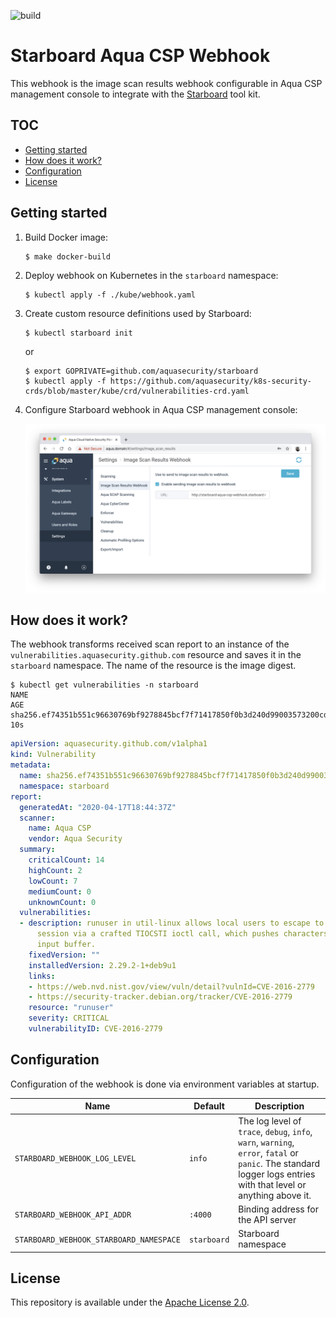 ![build](https://github.com/aquasecurity/starboard-aqua-csp-webhook/workflows/build/badge.svg)

# Starboard Aqua CSP Webhook

This webhook is the image scan results webhook configurable in Aqua CSP management console to integrate with the
[Starboard] tool kit.

## TOC

- [Getting started](#getting-started)
- [How does it work?](#how-does-it-work)
- [Configuration](#configuration)
- [License](#license)

## Getting started

1. Build Docker image:
   ```
   $ make docker-build
   ```
2. Deploy webhook on Kubernetes in the `starboard` namespace:
   ```
   $ kubectl apply -f ./kube/webhook.yaml
   ```
3. Create custom resource definitions used by Starboard:
   ```
   $ kubectl starboard init
   ```
   or
   ```
   $ export GOPRIVATE=github.com/aquasecurity/starboard
   $ kubectl apply -f https://github.com/aquasecurity/k8s-security-crds/blob/master/kube/crd/vulnerabilities-crd.yaml
   ```
4. Configure Starboard webhook in Aqua CSP management console:

   ![](docs/images/settings_webhook.png)

## How does it work?

The webhook transforms received scan report to an instance of the `vulnerabilities.aquasecurity.github.com` resource
and saves it in the `starboard` namespace. The name of the resource is the image digest.

```
$ kubectl get vulnerabilities -n starboard
NAME                                                                      AGE
sha256.ef74351b551c96630769bf9278845bcf7f71417850f0b3d240d99003573200cd   10s
```

```yaml
apiVersion: aquasecurity.github.com/v1alpha1
kind: Vulnerability
metadata:
  name: sha256.ef74351b551c96630769bf9278845bcf7f71417850f0b3d240d99003573200cd
  namespace: starboard
report:
  generatedAt: "2020-04-17T18:44:37Z"
  scanner:
    name: Aqua CSP
    vendor: Aqua Security
  summary:
    criticalCount: 14
    highCount: 2
    lowCount: 7
    mediumCount: 0
    unknownCount: 0
  vulnerabilities:
  - description: runuser in util-linux allows local users to escape to the parent
      session via a crafted TIOCSTI ioctl call, which pushes characters to the terminal's
      input buffer.
    fixedVersion: ""
    installedVersion: 2.29.2-1+deb9u1
    links:
    - https://web.nvd.nist.gov/view/vuln/detail?vulnId=CVE-2016-2779
    - https://security-tracker.debian.org/tracker/CVE-2016-2779
    resource: "runuser"
    severity: CRITICAL
    vulnerabilityID: CVE-2016-2779
```

## Configuration

Configuration of the webhook is done via environment variables at startup.

| Name                                    | Default     | Description                        |
| --------------------------------------- | ----------- | ---------------------------------- |
| `STARBOARD_WEBHOOK_LOG_LEVEL`           | `info`      | The log level of `trace`, `debug`, `info`, `warn`, `warning`, `error`, `fatal` or `panic`. The standard logger logs entries with that level or anything above it.
| `STARBOARD_WEBHOOK_API_ADDR`            | `:4000`     | Binding address for the API server |
| `STARBOARD_WEBHOOK_STARBOARD_NAMESPACE` | `starboard` | Starboard namespace                |

## License

This repository is available under the [Apache License 2.0](https://github.com/aquasecurity/starboard-aqua-csp-webhook/blob/master/LICENSE).

[starboard]: https://github.com/aquasecurity/starboard
